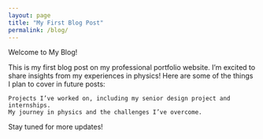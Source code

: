 ```yaml
---
layout: page
title: "My First Blog Post"
permalink: /blog/
---
```


Welcome to My Blog!

This is my first blog post on my professional portfolio website. I’m excited to share insights from my experiences in physics! Here are some of the things I plan to cover in future posts:

    Projects I’ve worked on, including my senior design project and internships.
    My journey in physics and the challenges I’ve overcome.

Stay tuned for more updates!
